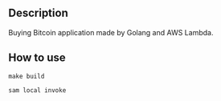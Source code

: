 ## Description
Buying Bitcoin application made by Golang and AWS Lambda.

## How to use
```
make build

sam local invoke
```
